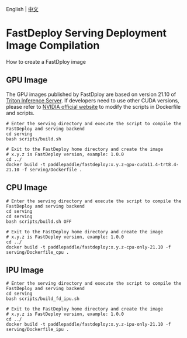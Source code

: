 English | [中文](../zh_CN/compile.md)
# FastDeploy Serving Deployment Image Compilation

How to create a FastDploy image

## GPU Image

The GPU images published by FastDploy are based on version 21.10 of [Triton Inference Server](https://github.com/triton-inference-server/server). If developers need to use other CUDA versions, please refer to [ NVIDIA official website](https://docs.nvidia.com/deeplearning/frameworks/support-matrix/index.html) to modify the scripts in Dockerfile and scripts.

```shell
# Enter the serving directory and execute the script to compile the FastDeploy and serving backend
cd serving
bash scripts/build.sh

# Exit to the FastDeploy home directory and create the image
# x.y.z is FastDeploy version, example: 1.0.0
cd ../
docker build -t paddlepaddle/fastdeploy:x.y.z-gpu-cuda11.4-trt8.4-21.10 -f serving/Dockerfile .
```

## CPU Image

```shell
# Enter the serving directory and execute the script to compile the FastDeploy and serving backend
cd serving
cd serving
bash scripts/build.sh OFF

# Exit to the FastDeploy home directory and create the image
# x.y.z is FastDeploy version, example: 1.0.0
cd ../
docker build -t paddlepaddle/fastdeploy:x.y.z-cpu-only-21.10 -f serving/Dockerfile_cpu .
```

## IPU Image

```shell
# Enter the serving directory and execute the script to compile the FastDeploy and serving backend
cd serving
bash scripts/build_fd_ipu.sh

# Exit to the FastDeploy home directory and create the image
# x.y.z is FastDeploy version, example: 1.0.0
cd ../
docker build -t paddlepaddle/fastdeploy:x.y.z-ipu-only-21.10 -f serving/Dockerfile_ipu .
```
